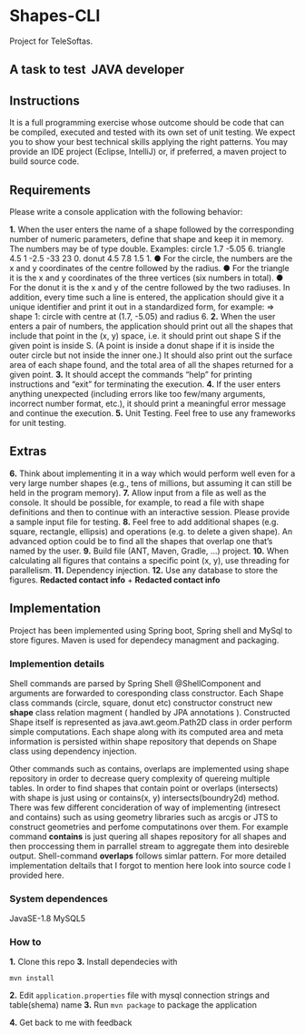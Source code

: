 # Shapes-CLI
Project for TeleSoftas.

## A task to test ​​ JAVA ​​ developer

## Instructions

It is a full programming exercise whose outcome should be code that can be compiled, executed and tested
with its own set of unit testing. We expect you to show your best technical skills applying the right patterns.
You may provide an IDE project (Eclipse, IntelliJ) or, if preferred, a maven project to build source code.

## Requirements

Please write a console application with the following behavior:

**1.** When the user enters the name of a shape followed by the corresponding number of numeric
parameters, define that shape and keep it in memory. The numbers may be of type double. Examples:
circle 1.7 -5.05 6.
triangle 4.5 1 -2.5 -33 23 0.
donut 4.5 7.8 1.5 1.
● For the circle, the numbers are the x and y coordinates of the centre followed by the radius.
● For the triangle it is the x and y coordinates of the three vertices (six numbers in total).
● For the donut it is the x and y of the centre followed by the two radiuses.
In addition, every time such a line is entered, the application should give it a unique identifier and print it out
in a standardized form, for example:
=> shape 1: circle with centre at (1.7, -5.05) and radius 6.
**2.** When the user enters a pair of numbers, the application should print out all the shapes that include
that point in the (x, y) space, i.e. it should print out shape S if the given point is inside S. (A point is inside a
donut shape if it is inside the outer circle but not inside the inner one.)
It should also print out the surface area of each shape found, and the total area of all the shapes returned for a
given point.
**3.** It should accept the commands “help” for printing instructions and “exit” for terminating the
execution.
**4.** If the user enters anything unexpected (including errors like too few/many arguments, incorrect
number format, etc.), it should print a meaningful error message and continue the execution.
**5.** Unit Testing. Feel free to use any frameworks for unit testing.


## Extras

**6.** Think about implementing it in a way which would perform well even for a very large number
shapes (e.g., tens of millions, but assuming it can still be held in the program memory).
**7.** Allow input from a file as well as the console. It should be possible, for example, to read a file
with shape definitions and then to continue with an interactive session. Please provide a sample input file
for testing.
**8.** Feel free to add additional shapes (e.g. square, rectangle, ellipsis) and operations (e.g. to delete a
given shape). An advanced option could be to find all the shapes that overlap one that’s named by the
user.
**9.** Build file (ANT, Maven, Gradle, ...) project.
**10.** When calculating all figures that contains a specific point (x, y), use threading for parallelism.
**11.** Dependency injection.
**12.** Use any database to store the figures.
    **Redacted contact info**
       +
    **Redacted contact info**

## Implementation

Project has been implemented using Spring boot, Spring shell and MySql to store figures. Maven is used for dependecy managment and packaging.

### Implemention details

Shell commands are parsed by Spring Shell @ShellComponent and arguments are forwarded to coresponding class constructor.
Each Shape class commands (circle, square, donut etc) constructor construct new **shape** class relation magment ( handled by JPA annotations ).
Constructed Shape itself is represented as java.awt.geom.Path2D class in order perform simple computations. Each shape along with its computed area and meta information is persisted within shape repository that depends on Shape class using dependency injection.

Other commands such as contains, overlaps are implemented using shape repository in order to decrease query complexity of quereing multiple tables.
In order to find shapes that contain point or  overlaps (intersects) with shape is just using or contains(x, y) intersects(boundry2d) method. There was few different concideration of way of implementing (intresect and contains) such as using geometry libraries such as arcgis or JTS to construct geometries and perfome computatinons over them.
For example command **contains** is just quering all shapes repository for all shapes and then proccessing them in parrallel stream to aggregate them into desireble output. Shell-command **overlaps** follows simlar pattern.
For more detailed implementation deltails that I forgot to mention here look into source code I provided here.

### System dependences

JavaSE-1.8
MySQL5

### How to
**1.** Clone this repo
**3.** Install dependecies with 
```
mvn install
```
**2.** Edit  ``` application.properties ``` file with mysql connection strings and table(shema) name
**3.** Run ``` mvn package ``` to package the application

**4.** Get back to me with feedback

